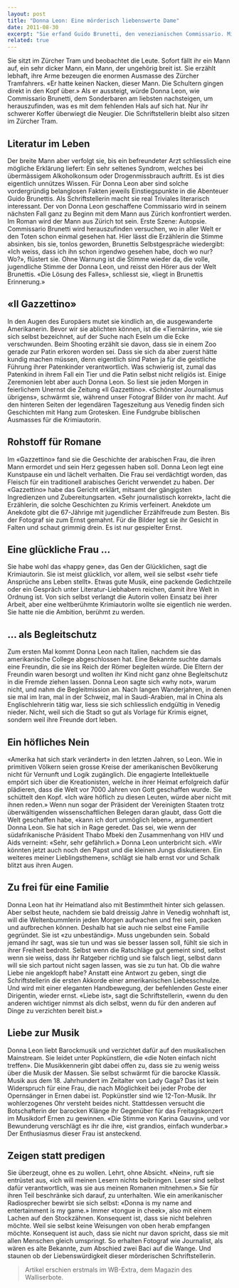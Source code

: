 ```yaml
---
layout: post
title: "Donna Leon: Eine mörderisch liebenswerte Dame"
date: 2011-08-30
excerpt: "Sie erfand Guido Brunetti, den venezianischen Commissario. Mittlerweile hat er achtzehn Fälle gelöst und sie ist weltberühmt. Eine Begegnung mit Donna Leon."
related: true
---
```



Sie sitzt im Zürcher Tram und beobachtet die Leute. Sofort fällt ihr ein Mann auf, ein sehr dicker Mann, ein Mann, der ungehörig breit ist. Sie erzählt lebhaft, ihre Arme bezeugen die enormen Ausmasse des Zürcher Tramfahrers. «Er hatte keinen Nacken, dieser Mann. Die Schultern gingen direkt in den Kopf über.» Als er aussteigt, würde Donna Leon, wie Commissario Brunetti, dem Sonderbaren am liebsten nachsteigen, um herauszufinden, was es mit dem fehlenden Hals auf sich hat. Nur ihr schwerer Koffer überwiegt die Neugier. Die Schriftstellerin bleibt also sitzen im Zürcher Tram.

## Literatur im Leben

Der breite Mann aber verfolgt sie, bis ein befreundeter Arzt schliesslich eine mögliche Erklärung liefert: Ein sehr seltenes Syndrom, welches bei übermässigem Alkoholkonsum oder Drogenmissbrauch auftritt. Es ist dies eigentlich unnützes Wissen. Für Donna Leon aber sind solche vordergründig belanglosen Fakten jeweils Einstiegspunkte in die Abenteuer Guido Brunettis. Als Schriftstellerin macht sie real Triviales literarisch interessant. Der von Donna Leon geschaffene Commissario wird in seinem nächsten Fall ganz zu Beginn mit dem Mann aus Zürich konfrontiert werden. Im Roman wird der Mann aus Zürich tot sein. Erste Szene: Autopsie. Commissario Brunetti wird herauszufinden versuchen, wo in aller Welt er den Toten schon einmal gesehen hat. Hier lässt die Erzählerin die Stimme absinken, bis sie, tonlos geworden, Brunettis Selbstgespräche wiedergibt: «Ich weiss, dass ich ihn schon irgendwo gesehen habe, doch wo nur? Wo?», flüstert sie. Ohne Warnung ist die Stimme wieder da, die volle, jugendliche Stimme der Donna Leon, und reisst den Hörer aus der Welt Brunettis. «Die Lösung des Falles», schliesst sie, «liegt in Brunettis Erinnerung.»

## «Il Gazzettino»

In den Augen des Europäers mutet sie kindlich an, die ausgewanderte Amerikanerin. Bevor wir sie ablichten können, ist die «Tiernärrin», wie sie sich selbst bezeichnet, auf der Suche nach Eseln um die Ecke verschwunden. Beim Shooting erzählt sie davon, dass sie in einem Zoo gerade zur Patin erkoren worden sei. Dass sie sich da aber zuerst hätte kundig machen müssen, denn eigentlich sind Paten ja für die geistliche Führung ihrer Patenkinder verantwortlich. Was schwierig ist, zumal das Patenkind in ihrem Fall ein Tier und die Patin selbst nicht religiös ist. Einige Zeremonien lebt aber auch Donna Leon. So liest sie jeden Morgen in feierlichem Unernst die Zeitung «Il Gazzettino». «Schönster Journalismus übrigens», schwärmt sie, während unser Fotograf Bilder von ihr macht. Auf den hinteren Seiten der legendären Tageszeitung aus Venedig finden sich Geschichten mit Hang zum Grotesken. Eine Fundgrube biblischen Ausmasses für die Krimiautorin.

## Rohstoff für Romane

Im «Gazzettino» fand sie die Geschichte der arabischen Frau, die ihren Mann ermordet und sein Herz gegessen haben soll. Donna Leon legt eine Kunstpause ein und lächelt verhalten. Die Frau sei verdächtigt worden, das Fleisch für ein traditionell arabisches Gericht verwendet zu haben. Der «Gazzettino» habe das Gericht erklärt, mitsamt der gängigsten Ingredienzen und Zubereitungsarten. «Sehr journalistisch korrekt», lacht die Erzählerin, die solche Geschichten zu Krimis verfeinert. Anekdote um Anekdote gibt die 67-Jährige mit jugendlicher Erzählfreude zum Besten. Bis der Fotograf sie zum Ernst gemahnt. Für die Bilder legt sie ihr Gesicht in Falten und schaut grimmig drein. Es ist nur gespielter Ernst.

## Eine glückliche Frau ...

Sie habe wohl das «happy gene», das Gen der Glücklichen, sagt die Krimiautorin. Sie ist meist glücklich, vor allem, weil sie selbst «sehr tiefe Ansprüche ans Leben stellt». Etwas gute Musik, eine packende Gedichtzeile oder ein Gespräch unter Literatur-Liebhabern reichen, damit ihre Welt in Ordnung ist. Von sich selbst verlangt die Autorin vollen Einsatz bei ihrer Arbeit, aber eine weltberühmte Krimiautorin wollte sie eigentlich nie werden. Sie hatte nie die Ambition, berühmt zu werden.

## ... als Begleitschutz

Zum ersten Mal kommt Donna Leon nach Italien, nachdem sie das amerikanische College abgeschlossen hat. Eine Bekannte suchte damals eine Freundin, die sie ins Reich der Römer begleiten würde. Die Eltern der Freundin waren besorgt und wollten ihr Kind nicht ganz ohne Begleitschutz in die Fremde ziehen lassen. Donna Leon sagte sich «why not», warum nicht, und nahm die Begleitmission an. Nach langen Wanderjahren, in denen sie mal im Iran, mal in der Schweiz, mal in Saudi-Arabien, mal in China als Englischlehrerin tätig war, liess sie sich schliesslich endgültig in Venedig nieder. Nicht, weil sich die Stadt so gut als Vorlage für Krimis eignet, sondern weil ihre Freunde dort leben.

## Ein höfliches Nein

«Amerika hat sich stark verändert» in den letzten Jahren, so Leon. Wie in primitiven Völkern seien grosse Kreise der amerikanischen Bevölkerung nicht für Vernunft und Logik zugänglich. Die engagierte Intellektuelle empört sich über die Kreationisten, welche in ihrer Heimat erfolgreich dafür plädieren, dass die Welt vor 7000 Jahren von Gott geschaffen wurde. Sie schüttelt den Kopf. «Ich wäre höflich zu diesen Leuten, würde aber nicht mit ihnen reden.» Wenn nun sogar der Präsident der Vereinigten Staaten trotz überwältigenden wissenschaftlichen Belegen daran glaubt, dass Gott die Welt geschaffen habe, «kann ich dort unmöglich leben», argumentiert Donna Leon. Sie hat sich in Rage geredet. Das sei, wie wenn der südafrikanische Präsident Thabo Mbeki den Zusammenhang von HIV und Aids verneint: «Sehr, sehr gefährlich.» Donna Leon unterbricht sich. «Wir könnten jetzt auch noch den Papst und die kleinen Jungs diskutieren. Ein weiteres meiner Lieblingsthemen», schlägt sie halb ernst vor und Schalk blitzt aus ihren Augen.

## Zu frei für eine Familie

Donna Leon hat ihr Heimatland also mit Bestimmtheit hinter sich gelassen. Aber selbst heute, nachdem sie bald dreissig Jahre in Venedig wohnhaft ist, will die Weltenbummlerin jeden Morgen aufwachen und frei sein, packen und aufbrechen können. Deshalb hat sie auch nie selbst eine Familie gegründet. Sie ist «zu unbeständig». Muss ungebunden sein. Sobald jemand ihr sagt, was sie tun und was sie besser lassen soll, fühlt sie sich in ihrer Freiheit bedroht. Selbst wenn die Ratschläge gut gemeint sind, selbst wenn sie weiss, dass ihr Ratgeber richtig und sie falsch liegt, selbst dann will sie sich partout nicht sagen lassen, was sie zu tun hat. Ob die wahre Liebe nie angeklopft habe? Anstatt eine Antwort zu geben, singt die Schriftstellerin die ersten Akkorde einer amerikanischen Liebesschnulze. Und wird mit einer eleganten Handbewegung, der befehlenden Geste einer Dirigentin, wieder ernst. «Liebe ist», sagt die Schriftstellerin, «wenn du den anderen wichtiger nimmst als dich selbst, wenn du für den anderen auf Dinge zu verzichten bereit bist.»

## Liebe zur Musik

Donna Leon liebt Barockmusik und verzichtet dafür auf den musikalischen Mainstream. Sie leidet unter Popkünstlern, die «die Noten einfach nicht treffen». Die Musikkennerin gibt dabei offen zu, dass sie zu wenig weiss über die Musik der Massen. Sie selbst schwärmt für die barocke Klassik. Musik aus dem 18. Jahrhundert im Zeitalter von Lady Gaga? Das ist kein Widerspruch für eine Frau, die nach Möglichkeit bei jeder Probe der Opernsänger in Ernen dabei ist. Popkünstler sind wie 12-Ton-Musik. Ihr wohlerzogenes Ohr versteht beides nicht. Stattdessen versucht die Botschafterin der barocken Klänge ihr Gegenüber für das Freitagskonzert im Musikdorf Ernen zu gewinnen. «Die Stimme von Karina Gauvin», und vor Bewunderung verschlägt es ihr die ihre, «ist grandios, einfach wunderbar.» Der Enthusiasmus dieser Frau ist ansteckend.

## Zeigen statt predigen

Sie überzeugt, ohne es zu wollen. Lehrt, ohne Absicht. «Nein», ruft sie entrüstet aus, «ich will meinen Lesern nichts beibringen. Leser sind selbst dafür verantwortlich, was sie aus meinen Romanen mitnehmen.» Sie für ihren Teil beschränke sich darauf, zu unterhalten. Wie ein amerikanischer Radiosprecher bewirbt sie sich selbst: «Donna is my name and entertainment is my game.» Immer «tongue in cheek», also mit einem Lachen auf den Stockzähnen. Konsequent ist, dass sie nicht belehren möchte. Weil sie selbst keine Weisungen von oben herab empfangen möchte. Konsequent ist auch, dass sie nicht nur davon spricht, dass sie mit allen Menschen gleich umspringt. So erhalten Fotograf wie Journalist, als wären es alte Bekannte, zum Abschied zwei Baci auf die Wange. Und staunen ob der Liebenswürdigkeit dieser mörderischen Schriftstellerin.

> Artikel erschien erstmals im WB-Extra, dem Magazin des Walliserbote.
